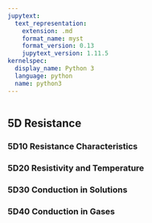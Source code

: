 ```yaml
---
jupytext:
  text_representation:
    extension: .md
    format_name: myst
    format_version: 0.13
    jupytext_version: 1.11.5
kernelspec:
  display_name: Python 3
  language: python
  name: python3
---
```


```{contents}
```

## 5D	Resistance

### 5D10	Resistance Characteristics
### 5D20	Resistivity and Temperature
### 5D30	Conduction in Solutions
### 5D40	Conduction in Gases

